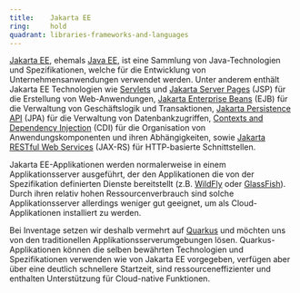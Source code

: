 ```yaml
---
title:    Jakarta EE  
ring:     hold  
quadrant: libraries-frameworks-and-languages
---
```


[Jakarta EE][jakarta-ee], ehemals [Java EE][java-ee], ist eine Sammlung von Java-Technologien und Spezifikationen,
welche für die Entwicklung von Unternehmensanwendungen verwendet werden. Unter anderem enthält Jakarta EE Technologien
wie [Servlets][servlet] und [Jakarta Server Pages][jsp] (JSP) für die Erstellung von Web-Anwendungen, [Jakarta
Enterprise Beans][ejb] (EJB) für die Verwaltung von Geschäftslogik und Transaktionen, [Jakarta Persistence API][jpa]
(JPA) für die Verwaltung von Datenbankzugriffen, [Contexts and Dependency Injection][cdi] (CDI) für die Organisation von
Anwendungskomponenten und ihren Abhängigkeiten, sowie [Jakarta RESTful Web Services][jax-rs] (JAX-RS) für HTTP-basierte
Schnittstellen.

Jakarta EE-Applikationen werden normalerweise in einem Applikationsserver ausgeführt, der den Applikationen die von der
Spezifikation definierten Dienste bereitstellt (z.B. [WildFly][wildfly] oder [GlassFish][glassfish]). Durch ihren
relativ hohen Ressourcenverbrauch sind solche Applikationsserver allerdings weniger gut geeignet, um als
Cloud-Applikationen installiert zu werden.

Bei Inventage setzen wir deshalb vermehrt auf [Quarkus][quarkus] und möchten uns von den traditionellen
Applikationsserverumgebungen lösen. Quarkus-Applikationen können die selben bewährten Technologien und Spezifikationen
verwenden wie von Jakarta EE vorgegeben, verfügen aber über eine deutlich schnellere Startzeit, sind
ressourceneffizienter und enthalten Unterstützung für Cloud-native Funktionen.

[jakarta-ee]: https://jakarta.ee/specifications/
[java-ee]: https://javaee.github.io/
[servlet]: https://jakarta.ee/specifications/servlet/
[jsp]: https://jakarta.ee/specifications/pages/
[ejb]: https://jakarta.ee/specifications/enterprise-beans/
[jax-rs]: https://jakarta.ee/specifications/restful-ws/
[jpa]: https://jakarta.ee/specifications/persistence/
[cdi]: https://jakarta.ee/specifications/cdi/
[wildfly]: https://www.wildfly.org/
[glassfish]: https://glassfish.org/
[quarkus]: ../libraries-frameworks-and-languages/quarkus.html
